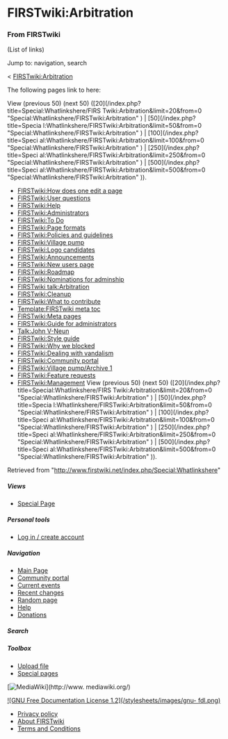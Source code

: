 # FIRSTwiki:Arbitration

### From FIRSTwiki

(List of links)

Jump to: navigation, search

&lt;
[FIRSTwiki:Arbitration](/index.php?title=FIRSTwiki:Arbitration&redirect=no
"FIRSTwiki:Arbitration" )  

The following pages link to here:

View (previous 50) (next 50) ([20](/index.php?title=Special:Whatlinkshere/FIRS
Twiki:Arbitration&limit=20&from=0
"Special:Whatlinkshere/FIRSTwiki:Arbitration" ) | [50](/index.php?title=Specia
l:Whatlinkshere/FIRSTwiki:Arbitration&limit=50&from=0
"Special:Whatlinkshere/FIRSTwiki:Arbitration" ) | [100](/index.php?title=Speci
al:Whatlinkshere/FIRSTwiki:Arbitration&limit=100&from=0
"Special:Whatlinkshere/FIRSTwiki:Arbitration" ) | [250](/index.php?title=Speci
al:Whatlinkshere/FIRSTwiki:Arbitration&limit=250&from=0
"Special:Whatlinkshere/FIRSTwiki:Arbitration" ) | [500](/index.php?title=Speci
al:Whatlinkshere/FIRSTwiki:Arbitration&limit=500&from=0
"Special:Whatlinkshere/FIRSTwiki:Arbitration" )).

  * [FIRSTwiki:How does one edit a page](/index.php/FIRSTwiki:How_does_one_edit_a_page "FIRSTwiki:How does one edit a page" )
  * [FIRSTwiki:User questions](/index.php/FIRSTwiki:User_questions "FIRSTwiki:User questions" )
  * [FIRSTwiki:Help](/index.php/FIRSTwiki:Help "FIRSTwiki:Help" )
  * [FIRSTwiki:Administrators](/index.php/FIRSTwiki:Administrators "FIRSTwiki:Administrators" )
  * [FIRSTwiki:To Do](/index.php/FIRSTwiki:To_Do "FIRSTwiki:To Do" )
  * [FIRSTwiki:Page formats](/index.php/FIRSTwiki:Page_formats "FIRSTwiki:Page formats" )
  * [FIRSTwiki:Policies and guidelines](/index.php/FIRSTwiki:Policies_and_guidelines "FIRSTwiki:Policies and guidelines" )
  * [FIRSTwiki:Village pump](/index.php/FIRSTwiki:Village_pump "FIRSTwiki:Village pump" )
  * [FIRSTwiki:Logo candidates](/index.php/FIRSTwiki:Logo_candidates "FIRSTwiki:Logo candidates" )
  * [FIRSTwiki:Announcements](/index.php/FIRSTwiki:Announcements "FIRSTwiki:Announcements" )
  * [FIRSTwiki:New users page](/index.php/FIRSTwiki:New_users_page "FIRSTwiki:New users page" )
  * [FIRSTwiki:Roadmap](/index.php/FIRSTwiki:Roadmap "FIRSTwiki:Roadmap" )
  * [FIRSTwiki:Nominations for adminship](/index.php/FIRSTwiki:Nominations_for_adminship "FIRSTwiki:Nominations for adminship" )
  * [FIRSTwiki talk:Arbitration](/index.php/FIRSTwiki_talk:Arbitration "FIRSTwiki talk:Arbitration" )
  * [FIRSTwiki:Cleanup](/index.php/FIRSTwiki:Cleanup "FIRSTwiki:Cleanup" )
  * [FIRSTwiki:What to contribute](/index.php/FIRSTwiki:What_to_contribute "FIRSTwiki:What to contribute" )
  * [Template:FIRSTwiki meta toc](/index.php/Template:FIRSTwiki_meta_toc "Template:FIRSTwiki meta toc" )
  * [FIRSTwiki:Meta pages](/index.php/FIRSTwiki:Meta_pages "FIRSTwiki:Meta pages" )
  * [FIRSTwiki:Guide for administrators](/index.php/FIRSTwiki:Guide_for_administrators "FIRSTwiki:Guide for administrators" )
  * [Talk:John V-Neun](/index.php/Talk:John_V-Neun "Talk:John V-Neun" )
  * [FIRSTwiki:Style guide](/index.php/FIRSTwiki:Style_guide "FIRSTwiki:Style guide" )
  * [FIRSTwiki:Why we blocked](/index.php/FIRSTwiki:Why_we_blocked "FIRSTwiki:Why we blocked" )
  * [FIRSTwiki:Dealing with vandalism](/index.php/FIRSTwiki:Dealing_with_vandalism "FIRSTwiki:Dealing with vandalism" )
  * [FIRSTwiki:Community portal](/index.php/FIRSTwiki:Community_portal "FIRSTwiki:Community portal" )
  * [FIRSTwiki:Village pump/Archive 1](/index.php/FIRSTwiki:Village_pump/Archive_1 "FIRSTwiki:Village pump/Archive 1" )
  * [FIRSTwiki:Feature requests](/index.php/FIRSTwiki:Feature_requests "FIRSTwiki:Feature requests" )
  * [FIRSTwiki:Management](/index.php/FIRSTwiki:Management "FIRSTwiki:Management" )
View (previous 50) (next 50) ([20](/index.php?title=Special:Whatlinkshere/FIRS
Twiki:Arbitration&limit=20&from=0
"Special:Whatlinkshere/FIRSTwiki:Arbitration" ) | [50](/index.php?title=Specia
l:Whatlinkshere/FIRSTwiki:Arbitration&limit=50&from=0
"Special:Whatlinkshere/FIRSTwiki:Arbitration" ) | [100](/index.php?title=Speci
al:Whatlinkshere/FIRSTwiki:Arbitration&limit=100&from=0
"Special:Whatlinkshere/FIRSTwiki:Arbitration" ) | [250](/index.php?title=Speci
al:Whatlinkshere/FIRSTwiki:Arbitration&limit=250&from=0
"Special:Whatlinkshere/FIRSTwiki:Arbitration" ) | [500](/index.php?title=Speci
al:Whatlinkshere/FIRSTwiki:Arbitration&limit=500&from=0
"Special:Whatlinkshere/FIRSTwiki:Arbitration" )).

Retrieved from "<http://www.firstwiki.net/index.php/Special:Whatlinkshere>"

##### Views

  * [Special Page](/index.php/Special:Whatlinkshere/FIRSTwiki:Arbitration)

##### Personal tools

  * [Log in / create account](/index.php?title=Special:Userlogin&returnto=Special:Whatlinkshere)

[](/index.php/Main_Page "Main Page" )

##### Navigation

  * [Main Page](/index.php/Main_Page)
  * [Community portal](/index.php/FIRSTwiki:Community_portal)
  * [Current events](/index.php/Current_events)
  * [Recent changes](/index.php/Special:Recentchanges)
  * [Random page](/index.php/Special:Random)
  * [Help](/index.php/Help:Contents)
  * [Donations](/index.php/FIRSTwiki:Site_support)

##### Search



##### Toolbox

  * [Upload file](/index.php/Special:Upload)
  * [Special pages](/index.php/Special:Specialpages)

[![MediaWiki](/skins/common/images/poweredby_mediawiki_88x31.png)](http://www.
mediawiki.org/)

[![GNU Free Documentation License 1.2](/stylesheets/images/gnu-
fdl.png)](http://www.gnu.org/copyleft/fdl.html)

  * [Privacy policy](/index.php/FIRSTwiki:Privacy_policy "FIRSTwiki:Privacy policy" )
  * [About FIRSTwiki](/index.php/FIRSTwiki:About "FIRSTwiki:About" )
  * [Terms and Conditions](/index.php/FIRSTwiki:Terms_and_conditions "FIRSTwiki:Terms and conditions" )

